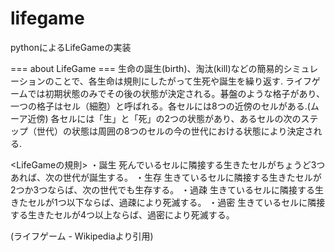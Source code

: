 # lifegame
pythonによるLifeGameの実装


=== about LifeGame ===
生命の誕生(birth)、淘汰(kill)などの簡易的シミュレーションのことで、各生命は規則にしたがって生死や誕生を繰り返す.
ライフゲームでは初期状態のみでその後の状態が決定される。碁盤のような格子があり、一つの格子はセル（細胞）と呼ばれる。各セルには8つの近傍のセルがある.(ムーア近傍)
各セルには「生」と「死」の2つの状態があり、あるセルの次のステップ（世代）の状態は周囲の8つのセルの今の世代における状態により決定される.

<LifeGameの規則>
・誕生
死んでいるセルに隣接する生きたセルがちょうど3つあれば、次の世代が誕生する。
・生存
生きているセルに隣接する生きたセルが2つか3つならば、次の世代でも生存する。
・過疎
生きているセルに隣接する生きたセルが1つ以下ならば、過疎により死滅する。
・過密
生きているセルに隣接する生きたセルが4つ以上ならば、過密により死滅する。


(ライフゲーム - Wikipediaより引用)

